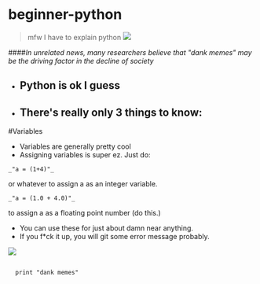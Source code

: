 # beginner-python

>mfw I have to explain python ![](http://i0.kym-cdn.com/entries/icons/original/000/018/433/eaZrosc.png)

####_In unrelated news, many researchers believe that "dank memes" may be the driving factor in the decline of society_

* ## **Python** is ok I guess
* ## There's really only 3 things to know:

#Variables
* Variables are generally pretty cool
* Assigning variables is super ez. Just do:
```
_"a = (1+4)"_
```
or whatever to assign a as an integer variable.
```
_"a = (1.0 + 4.0)"_
```
 to assign a as a floating point number (do this.)
* You can use these for just about damn near anything.
* If you f*ck it up, you will git some error message probably.
>
![](http://img0.reactor.cc/pics/comment/%D1%81%D0%B4%D0%B5%D0%BB%D0%B0%D0%BB-%D1%81%D0%B0%D0%BC-%D0%BD%D0%B0%D1%80%D0%B8%D1%81%D0%BE%D0%B2%D0%B0%D0%BB-%D1%81%D0%B0%D0%BC-%D1%84%D1%8D%D0%BD%D0%B4%D0%BE%D0%BC%D1%8B-Dark-Souls-1447716.jpeg)




```

```



```while 1 == 1:
  print "dank memes"
```
